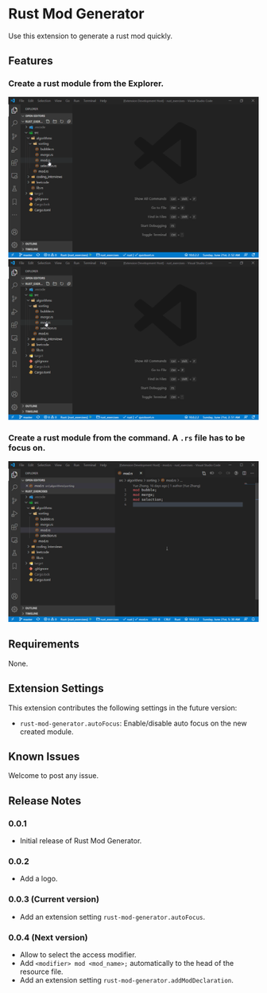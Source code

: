 # Rust Mod Generator
Use this extension to generate a rust mod quickly.

## Features
### Create a rust module from the Explorer.

![image](images/RightClickDir.gif)
![image](images/RightClickRs.gif)

### Create a rust module from the command. A `.rs` file has to be focus on.

![image](images/Command.gif)


## Requirements
None.

## Extension Settings
This extension contributes the following settings in the future version:
* `rust-mod-generator.autoFocus`: Enable/disable auto focus on the new created module.

## Known Issues
Welcome to post any issue.

## Release Notes

### 0.0.1

- Initial release of Rust Mod Generator.

### 0.0.2 
- Add a logo.

### 0.0.3 (Current version)
- Add an extension setting `rust-mod-generator.autoFocus`.

### 0.0.4 (Next version)
- Allow to select the access modifier.
- Add `<modifier> mod <mod_name>;` automatically to the head of the resource file.
- Add an extension setting `rust-mod-generator.addModDeclaration`.
